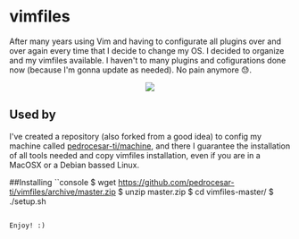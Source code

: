 # vimfiles
After many years using Vim and having to configurate all plugins over and over again every time that I decide to change my OS. I decided to organize and my vimfiles available. I haven't to many plugins and cofigurations done now (because I'm gonna update as needed). No pain anymore :sweat:.

<p align="center"><img src="https://dl.dropboxusercontent.com/s/a99zsf9nwtk0qob/Screen%20Shot%202017-02-17%20at%2009.06.33.png"VimFiles"></p>

Used by
----------
I've created a repository (also forked from a good idea) to config my machine called [pedrocesar-ti/machine](https://github.com/pedrocesar-ti/machine), and there I guarantee the installation of all tools needed and copy vimfiles installation, even if you are in a MacOSX or a Debian bassed Linux.

##Installing
``console
$ wget https://github.com/pedrocesar-ti/vimfiles/archive/master.zip
$ unzip master.zip
$ cd vimfiles-master/
$ ./setup.sh
```

Enjoy! :)

